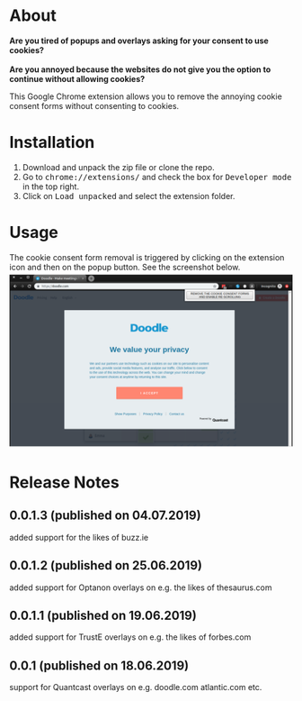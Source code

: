 # About
<b>Are you tired of popups and overlays asking for your consent to use cookies?</b>
<br>
<br>
<b>Are you annoyed because the websites do not give you the option to continue without allowing cookies?</b>


This Google Chrome extension allows you to remove the annoying cookie consent forms without consenting to cookies.

# Installation
<ol>
    <li> Download and unpack the zip file or clone the repo.
    <li> Go to <tt>chrome://extensions/</tt> and check the box for <tt>Developer mode</tt> in the top right.
    <li> Click on <tt>Load unpacked</tt> and select the extension folder.
</ol>

# Usage
The cookie consent form removal is triggered by clicking on the extension icon and then on the popup button.
See the screenshot below.
![Screenshot from doodle.com](screenshot_doodle.com.png)

# Release Notes
## 0.0.1.3 (published on 04.07.2019)
added support for the likes of buzz.ie

## 0.0.1.2 (published on 25.06.2019)
added support for Optanon overlays on e.g. the likes of thesaurus.com

## 0.0.1.1 (published on 19.06.2019)
added support for TrustE overlays on e.g. the likes of forbes.com

## 0.0.1 (published on 18.06.2019)
support for Quantcast overlays on e.g. doodle.com atlantic.com etc.

